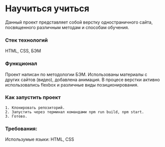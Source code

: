 # Научиться учиться 

Данный проект представляет собой верстку одностраничного сайта, посвященного различным методам и способам обучения. 

### Стек технологий

HTML, CSS, БЭМ

### Функционал

Проект написан по методологии БЭМ. Использованы материалы с других сайтов (видео), добавлена анимация. В процесе верстки активно использовались flexbox и различные виды позиционирования. 

### Как запустить проект

    1. Клонировать репозиторий.
    2. Запустить через терминал командами npm run build, npm start.
    3. Готово.

### Требования:

Использумые языки: HTML, CSS
